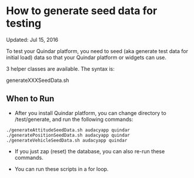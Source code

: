 # How to generate seed data for testing
Updated: Jul 15, 2016

To test your Quindar platform, you need to seed (aka generate test data for initial load) data so that your Quindar platform or widgets can use.

3 helper classes are available. The syntax is:

generateXXXSeedData.sh <database username> <database password>

## When to Run
* After you install Quindar platform, you can change directory to /test/generate, and run the following commands:

```
./generateAttitudeSeedData.sh audacyapp quindar
./generatePositionSeedData.sh audacyapp quindar
./generateVehicleSeedData.sh audacyapp quindar
```

* If you just zap (reset) the database, you can also re-run these commands.

* You can run these scripts in a for loop. 
